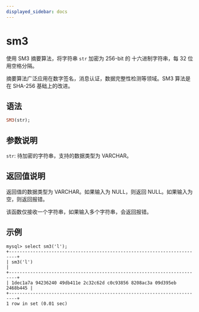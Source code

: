 ```yaml
---
displayed_sidebar: docs
---
```


# sm3



使用 SM3 摘要算法，将字符串 `str` 加密为 256-bit 的 十六进制字符串，每 32 位用空格分隔。

摘要算法广泛应用在数字签名，消息认证，数据完整性检测等领域。SM3 算法是在 SHA-256 基础上的改进。

## 语法

```Haskell
SM3(str);
```

## 参数说明

`str`: 待加密的字符串，支持的数据类型为 VARCHAR。

## 返回值说明

返回值的数据类型为 VARCHAR。如果输入为 NULL，则返回 NULL。如果输入为空，则返回报错。

该函数仅接收一个字符串，如果输入多个字符串，会返回报错。

## 示例

```Plain Text
mysql> select sm3('l');
+-------------------------------------------------------------------------+
| sm3('l')                                                                |
+-------------------------------------------------------------------------+
| 1dec1a7a 94236240 49db411e 2c32c62d c0c93856 8208ac3a 09d395eb 2468b445 |
+-------------------------------------------------------------------------+
1 row in set (0.01 sec)
```